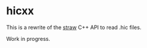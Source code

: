 <!--
Copyright (C) 2023 Roberto Rossini <roberros@uio.no>

SPDX-License-Identifier: MIT
-->

# hicxx

This is a rewrite of the [straw](https://github.com/aidenlab/straw) C++ API to read .hic files.

Work in progress.
